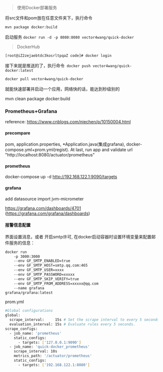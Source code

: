 > 使用Docker部署服务

将src文件和pom放在任意文件夹下，执行命令
```bash
mvn package docker:build
```

启动服务
`docker run -d -p 8080:8080 vector4wang/quick-docker` 

> DockerHub

```bash
[root@iZ2zejaebtdc3kosrltpqaZ code]# docker login
```
接下来就是推送的了，执行命令` docker push vector4wang/quick-docker:latest`

```bash
docker pull vector4wang/quick-docker
```
就能快速部署并启动一个应用，网络快的话，能达到秒级别的



mvn clean package docker:build


### Prometheus+Grafana
reference: https://www.cnblogs.com/niechen/p/10150004.html
#### precompare
pom, application.properties, *Application.java(集成grafana), docker-compose.yml+prom.yml(regist).
At last, run app and validate url "http://localhost:8080/actuator/prometheus"

#### prometheus
docker-compose up -d 
http://192.168.122.1:9090/targets

#### grafana
add datasource
import jvm-micrometer

https://grafana.com/dashboards/4701
(https://grafana.com/grafana/dashboards)



#### 报警信息配置
界面设置消息，或者
开启smtp许可, 在docker启动容器时设置环境变量来配置邮件服务的信息：
```bash
docker run
    -p 3000:3000
    --env GF_SMTP_ENABLED=true
    --env GF_SMTP_HOST=smtp.qq.com:465
    --env GF_SMTP_USER=xxxx
    --env GF_SMTP_PASSWORD=xxxxx
    --env GF_SMTP_SKIP_VERIFY=true
    --env GF_SMTP_FROM_ADDRESS=xxxxx@qq.com
    --name grafana
grafana/grafana:latest 
```



prom.yml
```bash
#Global configurations
global:
  scrape_interval:     15s # Set the scrape interval to every 5 seconds.
  evaluation_interval: 15s # Evaluate rules every 5 seconds.
scrape_configs:
  - job_name: 'prometheus'
    static_configs:
      - targets: ['127.0.0.1:9090']
  - job_name: 'quick-docker_prometheus'
    scrape_interval: 10s
    metrics_path: '/actuator/prometheus'
    static_configs:
      - targets: ['192.168.122.1:8080']

```

